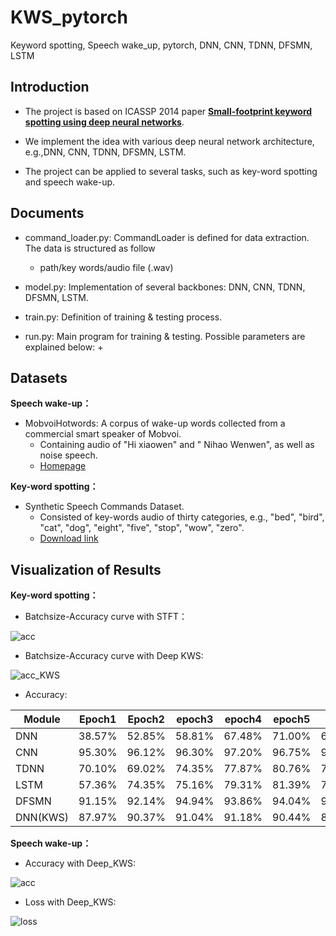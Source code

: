 # KWS_pytorch

Keyword spotting, Speech wake_up, pytorch, DNN, CNN, TDNN, DFSMN, LSTM 


## Introduction

+ The project is based on ICASSP 2014 paper [**Small-footprint keyword spotting using deep neural networks**](https://ieeexplore.ieee.org/abstract/document/6854370/).

+ We implement the idea with various deep neural network architecture, e.g.,DNN, CNN, TDNN, DFSMN, LSTM.

+ The project can be applied to several tasks, such as key-word spotting and speech wake-up.

## Documents

+ command_loader.py: CommandLoader is defined for data extraction. The data is structured as follow
  + path/key words/audio file (.wav)

+ model.py: Implementation of several backbones: DNN, CNN, TDNN, DFSMN, LSTM.
+ train.py: Definition of training & testing process.
+ run.py: Main program for training & testing. Possible parameters are explained below:
  + 


## Datasets

**Speech wake-up：**

+ MobvoiHotwords: A corpus of wake-up words collected from a commercial smart speaker of Mobvoi.
  + Containing audio of "Hi xiaowen" and " Nihao Wenwen", as well as noise speech.
  + [Homepage](https://www.openslr.org/87)

**Key-word spotting：**

+ Synthetic Speech Commands Dataset. 
  + Consisted of key-words audio of thirty categories, e.g., "bed", "bird", "cat", "dog", "eight", "five", "stop", "wow", "zero".
  + [Download link](https://www.kaggle.com/jbuchner/synthetic-speech-commands-dataset)


## Visualization of Results

**Key-word spotting：**

+ Batchsize-Accuracy curve with STFT：

![acc](https://user-images.githubusercontent.com/63407850/158172947-82f73d51-4949-414c-8110-0374e02501b2.png)


+ Batchsize-Accuracy curve with Deep KWS:

![acc_KWS](https://user-images.githubusercontent.com/63407850/158172962-eff34f16-26be-43e6-afa0-a908b8642cc2.png)


+ Accuracy: 

| Module   | Epoch1 | Epoch2 | epoch3 | epoch4 | epoch5 | text   |
| -------- | ------ | ------ | ------ | ------ | ------ | ------ |
| DNN      | 38.57% | 52.85% | 58.81% | 67.48% | 71.00% | 62.59% |
| CNN      | 95.30% | 96.12% | 96.30% | 97.20% | 96.75% | 95.17% |
| TDNN     | 70.10% | 69.02% | 74.35% | 77.87% | 80.76% | 76.50% |
| LSTM     | 57.36% | 74.35% | 75.16% | 79.31% | 81.39% | 78.75% |
| DFSMN    | 91.15% | 92.14% | 94.94% | 93.86% | 94.04% | 90.34% |
| DNN(KWS) | 87.97% | 90.37% | 91.04% | 91.18% | 90.44% | 89.67% |

**Speech wake-up：**

+ Accuracy with Deep_KWS:

![acc](https://user-images.githubusercontent.com/63407850/158172843-73ad9507-d7fe-4087-898a-4afbec1d3278.png)

+ Loss with Deep_KWS:

![loss](https://user-images.githubusercontent.com/63407850/158172839-e1a75c50-bfed-485c-9e69-d552d96e05f0.png)

